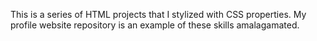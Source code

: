 This is a series of HTML projects that I stylized with CSS properties. My profile website repository is an example of these skills amalagamated.
